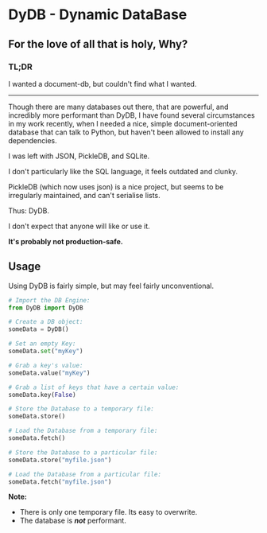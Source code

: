 # DyDB - Dynamic DataBase

## For the love of all that is holy, Why?

### TL;DR

I wanted a document-db, but couldn't find what I wanted.

---

Though there are many databases out there, that are powerful, and incredibly more performant than DyDB, I have found several circumstances in my work recently, when I needed a nice, simple document-oriented database that can talk to Python, but haven't been allowed to install any dependencies.

I was left with JSON, PickleDB, and SQLite.

I don't particularly like the SQL language, it feels outdated and clunky.

PickleDB (which now uses json) is a nice project, but seems to be irregularly maintained, and can't serialise lists.

Thus: DyDB.

I don't expect that anyone will like or use it.

**It's probably not production-safe.**

## Usage

Using DyDB is fairly simple, but may feel fairly unconventional.

```python
# Import the DB Engine:
from DyDB import DyDB

# Create a DB object:
someData = DyDB()

# Set an empty Key:
someData.set("myKey")

# Grab a key's value:
someData.value("myKey")

# Grab a list of keys that have a certain value:
someData.key(False)

# Store the Database to a temporary file:
someData.store()

# Load the Database from a temporary file:
someData.fetch()

# Store the Database to a particular file:
someData.store("myfile.json")

# Load the Database from a particular file:
someData.fetch("myfile.json")
```

**Note:**

* There is only one temporary file. Its easy to overwrite.
* The database is ***not*** performant.
